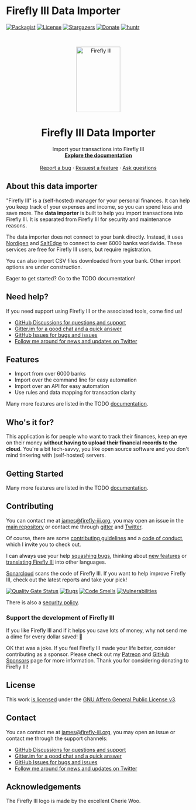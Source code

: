 # Firefly III Data Importer

[![Packagist][packagist-shield]][packagist-url]
[![License][license-shield]][license-url]
[![Stargazers][stars-shield]][stars-url]
[![Donate][donate-shield]][donate-url]
[![huntr][hack-shield]][hack-url]

<!-- PROJECT LOGO -->
<br />
<p align="center">
  <a href="https://firefly-iii.org/">
    <img src="https://raw.githubusercontent.com/firefly-iii/firefly-iii/develop/.github/assets/img/logo-small.png" alt="Firefly III" width="120" height="178">
  </a>
</p>
  <h1 align="center">Firefly III Data Importer</h1>

  <p align="center">
    Import your transactions into Firefly III
    <br />
    <a href="https://docs.firefly-iii.org/"><strong>Explore the documentation</strong></a>
    <br />
    <br />
    <a href="https://github.com/firefly-iii/firefly-iii/issues">Report a bug</a>
    ·
    <a href="https://github.com/firefly-iii/firefly-iii/issues">Request a feature</a>
    ·
    <a href="https://github.com/firefly-iii/firefly-iii/discussions">Ask questions</a>
  </p>


## About this data importer

"Firefly III" is a (self-hosted) manager for your personal finances. It can help you keep track of your expenses and income, so you can spend less and save more. The **data importer** is built to help you import transactions into Firefly III. It is separated from Firefly III for security and maintenance reasons.

The data importer does not connect to your bank directly. Instead, it uses [Nordigen](https://nordigen.com/en/coverage/) and [SaltEdge](https://www.saltedge.com/products/spectre/countries) to connect to over 6000 banks worldwide. These services are free for Firefly III users, but require registration.

You can also import CSV files downloaded from your bank. Other import options are under construction.

Eager to get started? Go to the TODO documentation!

<!-- HELP TEXT -->
## Need help?

If you need support using Firefly III or the associated tools, come find us!

- [GitHub Discussions for questions and support](https://github.com/firefly-iii/firefly-iii/discussions/)
- [Gitter.im for a good chat and a quick answer](https://gitter.im/firefly-iii/firefly-iii)
- [GitHub Issues for bugs and issues](https://github.com/firefly-iii/firefly-iii/issues)
- [Follow me around for news and updates on Twitter](https://twitter.com/Firefly_iii)

<!-- END OF HELP TEXT -->

## Features

* Import from over 6000 banks
* Import over the command line for easy automation
* Import over an API for easy automation
* Use rules and data mapping for transaction clarity

Many more features are listed in the TODO [documentation](https://docs.firefly-iii.org/).

## Who's it for?

This application is for people who want to track their finances, keep an eye on their money **without having to upload their financial records to the cloud**. You're a bit tech-savvy, you like open source software and you don't mind tinkering with (self-hosted) servers.

## Getting Started

Many more features are listed in the TODO [documentation](https://docs.firefly-iii.org/).

## Contributing

You can contact me at [james@firefly-iii.org](mailto:james@firefly-iii.org), you may open an issue in the [main repository](https://github.com/firefly-iii/firefly-iii) or contact me through [gitter](https://gitter.im/firefly-iii/firefly-iii) and [Twitter](https://twitter.com/Firefly_III).

Of course, there are some [contributing guidelines](https://github.com/firefly-iii/data-importer/blob/main/.github/contributing.md) and a [code of conduct](https://github.com/firefly-iii/data-importer/blob/main/.github/code_of_conduct.md), which I invite you to check out.

I can always use your help [squashing bugs](https://docs.firefly-iii.org/support/contribute#bugs), thinking about [new features](https://docs.firefly-iii.org/support/contribute#feature-requests) or [translating Firefly III](https://docs.firefly-iii.org/support/contribute#translations) into other languages.

[Sonarcloud][sc-project-url] scans the code of Firefly III. If you want to help improve Firefly III, check out the latest reports and take your pick!

[![Quality Gate Status][sc-gate-shield]][sc-project-url] [![Bugs][sc-bugs-shield]][sc-project-url] [![Code Smells][sc-smells-shield]][sc-project-url] [![Vulnerabilities][sc-vuln-shield]][sc-project-url]

There is also a [security policy](https://github.com/firefly-iii/data-importer/security/policy).

### Support the development of Firefly III

If you like Firefly III and if it helps you save lots of money, why not send me a dime for every dollar saved! :tada:

OK that was a joke. If you feel Firefly III made your life better, consider contributing as a sponsor. Please check out my [Patreon](https://www.patreon.com/jc5) and [GitHub Sponsors](https://github.com/sponsors/JC5) page for more information. Thank you for considering donating to Firefly III!

## License

This work [is licensed](https://github.com/firefly-iii/data-importer/blob/main/LICENSE) under the [GNU Affero General Public License v3](https://www.gnu.org/licenses/agpl-3.0.html).

## Contact

You can contact me at [james@firefly-iii.org](mailto:james@firefly-iii.org), you may open an issue or contact me through the support channels:

- [GitHub Discussions for questions and support](https://github.com/firefly-iii/firefly-iii/discussions/)
- [Gitter.im for a good chat and a quick answer](https://gitter.im/firefly-iii/firefly-iii)
- [GitHub Issues for bugs and issues](https://github.com/firefly-iii/firefly-iii/issues)
- [Follow me around for news and updates on Twitter](https://twitter.com/Firefly_iii)

## Acknowledgements

The Firefly III logo is made by the excellent Cherie Woo.

[packagist-shield]: https://img.shields.io/packagist/v/firefly-iii/data-importer.svg?style=flat-square
[packagist-url]: https://packagist.org/packages/firefly-iii/data-importer
[license-shield]: https://img.shields.io/github/license/firefly-iii/data-importer.svg?style=flat-square
[license-url]: https://www.gnu.org/licenses/agpl-3.0.html
[stars-shield]: https://img.shields.io/github/stars/firefly-iii/data-importer.svg?style=flat-square
[stars-url]: https://github.com/firefly-iii/data-importer/stargazers
[donate-shield]: https://img.shields.io/badge/donate-%24%20%E2%82%AC-brightgreen?style=flat-square
[donate-url]: #support-the-development-of-firefly-iii
[hack-shield]: https://cdn.huntr.dev/huntr_security_badge_mono.svg
[hack-url]: https://huntr.dev/bounties/disclose

[sc-gate-shield]: https://sonarcloud.io/api/project_badges/measure?project=firefly-iii_data-importer&metric=alert_status
[sc-bugs-shield]: https://sonarcloud.io/api/project_badges/measure?project=firefly-iii_data-importer&metric=bugs
[sc-smells-shield]: https://sonarcloud.io/api/project_badges/measure?project=firefly-iii_data-importer&metric=code_smells
[sc-vuln-shield]: https://sonarcloud.io/api/project_badges/measure?project=firefly-iii_data-importer&metric=vulnerabilities
[sc-project-url]: https://sonarcloud.io/dashboard?id=firefly-iii_data-importer
